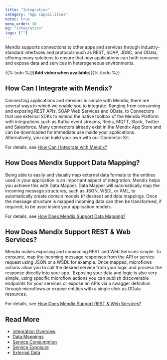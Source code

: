 ```yaml
---
title: "Integration"
category: "App Capabilities"
notoc: true
menu_order: 30
bg: "integration"
tags: [""]
---
```


Mendix supports connections to other apps and services through industry-standard interfaces and protocols such as REST, SOAP, JDBC, and OData, offering many solutions to ensure that new applications can both consume and expose data and services in heterogeneous environments.

{{% todo %}}[**Add video when available**]{{% /todo %}}

## How Can I Integrate with Mendix?

Connecting applications and services is simple with Mendix; there are several ways in which we enable you to integrate. Ranging from consuming and exposing REST APIs, SOAP Web Services and OData, to Connectors that use external SDKs to extend the native toolbox of the Mendix Platform with integrations such as Kafka event streams, Redis, MQTT, Slack, Twitter and Salesforce. Many connectors already exist in the Mendix App Store and can be downloaded for immediate use inside your applications. Alternatively, you can build your own with our Connector Kit. 

For details, see [How Can I Integrate with Mendix?](integration-overview#integrate-with)

## How Does Mendix Support Data Mapping?

Being able to easily and visually map external data formats to the entities used in your application is an important aspect of integration. Mendix helps you achieve this with Data Mapper. Data Mapper will automatically map the incoming message structures, such as JSON, WSDL or XML, to automatically create domain models (if desired) and data mappings. Once the message structure is mapped incoming data can then be transformed, if required, to be used inside your application models.

For details, see [How Does Mendix Support Data Mapping?](data-mappings#data-mapping)

## How Does Mendix Support REST & Web Services?

Mendix makes exposing and consuming REST and Web Services simple. To consume, map the incoming message responses from the API or service request using JSON or a WSDL for example. Once mapped, microflows actions allow you to call the desired service from your logic and process the response directly into your app.  Exposing your data and logic is also very simple, using specific microflow actions you can publish discoverable endpoints for your services or expose an APIs via a swagger definition through microflows or expose entities with a single click as OData resources.

For details, see [How Does Mendix Support REST & Web Services?](consuming-services#support-rest-web)

## Read More

* [Integration Overview](integration-overview)
* [Data Mappings](data-mappings)
* [Service Consumption](consuming-services)
* [Service Exposure](service-exposure)
* [External Data](importing-data)
